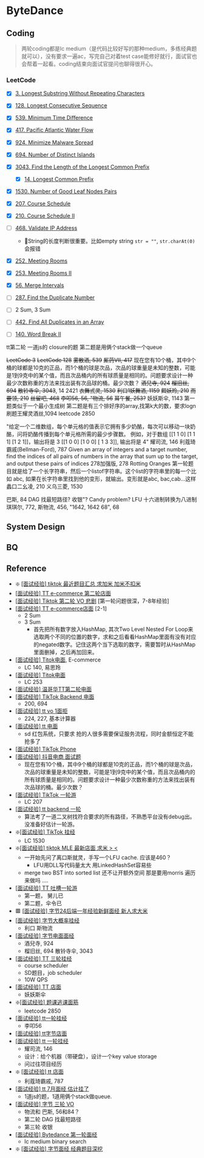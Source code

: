 # ByteDance

## Coding
> 两轮coding都是lc medium（是代码比较好写的那种medium，多练经典题就可以），没有要求一遍ac，写完自己对着test case能修好就行，面试官也会帮着一起看。coding结束向面试官提问也聊得很开心。
> 
>


### LeetCode
- [x] [3. Longest Substring Without Repeating Characters](https://leetcode.com/problems/longest-substring-without-repeating-characters/)
- [x] [128. Longest Consecutive Sequence](https://leetcode.com/problems/longest-consecutive-sequence/)
- [x] [539. Minimum Time Difference](https://leetcode.com/problems/minimum-time-difference/description/)
- [x] [417. Pacific Atlantic Water Flow](https://leetcode.com/problems/pacific-atlantic-water-flow/)
- [x] [924. Minimize Malware Spread](https://leetcode.com/problems/minimize-malware-spread/)
- [x] [694. Number of Distinct Islands](https://leetcode.com/problems/number-of-distinct-islands/)
- [x] [3043. Find the Length of the Longest Common Prefix](https://leetcode.com/problems/find-the-length-of-the-longest-common-prefix/description/)
  - [x] [14. Longest Common Prefix](https://leetcode.com/problems/longest-common-prefix/)
- [x] [1530. Number of Good Leaf Nodes Pairs](https://leetcode.com/problems/number-of-good-leaf-nodes-pairs/)
- [x] [207. Course Schedule](https://leetcode.com/problems/course-schedule/)
- [x] [210. Course Schedule II](https://leetcode.com/problems/course-schedule-ii/)
- [ ] [468. Validate IP Address](https://leetcode.com/problems/validate-ip-address/description/)
  - 🔴String的长度判断很重要。比如empty string `str = ""`, `str.charAt(0)` 会报错
- [x] [252. Meeting Rooms](https://leetcode.com/problems/meeting-rooms/)
- [x] [253. Meeting Rooms II](https://leetcode.com/problems/meeting-rooms-ii/)
- [x] [56. Merge Intervals](https://leetcode.com/problems/merge-intervals/)

- [ ] [287. Find the Duplicate Number](https://leetcode.com/problems/find-the-duplicate-number/)
- [ ] 2 Sum, 3 Sum
- [ ] [442. Find All Duplicates in an Array](https://leetcode.com/problems/find-all-duplicates-in-an-array/)
- [ ] [140. Word Break II](https://leetcode.com/problems/word-break-ii/)




tt第二轮 一道js的  closure的题
第二题是用俩个stack做一个queue



~~LeetCode 3~~
~~LeetCode 128~~
~~雾散酒, 539~~
~~厮药Ⅶ, 417~~
现在您有10个桶，其中9个桶的球都是10克的正品，而1个桶的球是次品，次品的球重量是未知的整数，可能是1到9克中的某个值，而且次品桶内的所有球质量是相同的。问题要求设计一种最少次数称重的方法来找出装有次品球的桶。最少次数？
~~酒兒寺, 924~~
~~榴旧丝, 694~~
~~散铃寺伞, 3043~~, 14
2421
~~衣舞弎灵, 1530~~
~~利口1妖舞酒, 1159~~
~~餌妖玲, 210~~
~~而要领, 210~~
~~丝留吧, 468~~
~~李叩56, 56, "物流, 56~~
~~耳午餐, 253?~~
妖妖斯伞, 1143
第一题类似于一个最小生成树
第二题是有三个排好序的array,找第k大的数，要求logn
刷题王耀灵酒丝,1094
leetcode 2850


"给定一个二维数组，每个单元格的值表示它拥有多少奶酪，每次可以移动一块奶酪，问将奶酪传播到每个单元格所需的最少步骤数。
例如，对于数组 [[1 1 0] [1 1 1] [1 2 1]]，输出将是 3
[[1 0 0] [1 0 0] [ 1 3 3]], 输出将是 4"
耀司流, 146
利蔻琦霸戚(Bellman-Ford), 787
Given an array of integers and a target number, find the indices of all pairs of numbers in the array that sum up to the target, and output these pairs of indices
278加强版, 278
Rotting Oranges
第一轮题目就是给了一个长字符串，然后一个listof字符串。这个list的字符串里的每一个比如 abc, 如果在长字符串里找到他的变形，就输出。变形就是abc, bac,cab...这样
蠡口二幺凌, 210
义乌三菱, 1530

巴斯, 84
DAG 找最短路径?
收银"?
Candy problem?
LFU
十六进制转换为八进制
琪琪尔, 772, 
斯物流, 456, 
"1642, 1642
68", 68


## System Design

## BQ



## Reference
* ❇️ [[面试经验] tiktok 最近题目汇总 求加米 加米不扣米](https://www.1point3acres.com/bbs/thread-1088921-1-1.html)
* [[面试经验] TT e-commerce 第二轮店面](https://www.1point3acres.com/bbs/thread-1094079-1-1.html)
* [[面试经验] Tiktok 第二轮 VO 悲剧](https://www.1point3acres.com/bbs/thread-1092186-1-1.html) [第一轮问题很深，7-8年经验]
* [[面试经验] TT e-commerce店面](https://www.1point3acres.com/bbs/thread-1091065-1-1.html) [2-1]
  * 2 Sum
  * 3 Sum
    * 首先把所有数字放入HashMap, 其次Two Level Nested For Loop来选取两个不同的位置的数字，求和之后看看HashMap里面有没有对应的negated数字。记住这两个当下选取的数字，需要暂时从HashMap里面删掉，之后再加回来。
* [[面试经验] Titok电面](https://www.1point3acres.com/bbs/thread-1090931-1-1.html), E-commerce
  * LC 140, 易思玲
* [[面试经验] Titok电面](https://www.1point3acres.com/bbs/thread-1089760-1-1.html)
  * LC 253
* [[面试经验] 温哥华TT第二轮电面](https://www.1point3acres.com/bbs/thread-1088507-1-1.html)
* [[面试经验] TikTok Backend 电面](https://www.1point3acres.com/bbs/thread-1088062-1-1.html)
  * 200, 694
* [[面试经验] tt vo 1面拒](https://www.1point3acres.com/bbs/thread-1087473-1-1.html)
  * 224, 227, 基本计算器
* [[面试经验] tt 电面](https://www.1point3acres.com/bbs/thread-1086099-1-1.html)
  * sd 红包系统，只要求 抢的人很多需要保证服务流程，同时金额恒定不能抢多了
* [[面试经验] TikTok Phone](https://www.1point3acres.com/bbs/thread-1085960-1-1.html)
* [[面试经验] 抖音电商 面试题](https://www.1point3acres.com/bbs/thread-1083924-1-1.html)
  * 现在您有10个桶，其中9个桶的球都是10克的正品，而1个桶的球是次品，次品的球重量是未知的整数，可能是1到9克中的某个值，而且次品桶内的所有球质量是相同的。问题要求设计一种最少次数称重的方法来找出装有次品球的桶。最少次数？
* [[面试经验] TikTok 一轮游](https://www.1point3acres.com/bbs/thread-1083209-1-1.html)
  * LC 207
* [[面试经验] tt backend 一轮](https://www.1point3acres.com/bbs/thread-1083192-1-1.html)
  * 算法考了一道二叉树找符合要求的所有路径，不熟悉平台没有debug出。没准备好估计一轮游。
* ❇️[[面试经验] TikTok 挂经](https://www.1point3acres.com/bbs/thread-1083100-1-1.html)
  * LC 1530
* ❇️[[面试经验] tiktok MLE 最新店面 求米 > <](https://www.1point3acres.com/bbs/thread-1082927-1-1.html)
  * 一开始先问了离口斯就灵，手写一个LFU cache. 应该是460？
    * LFU用DLL写代码量太大 用LinkedHashSet容易些
  * merge two BST into sorted list 还不让开额外空间
    那是要用morris 遍历来做吗  ....
* [[面试经验] TT 吐槽一轮游](https://www.1point3acres.com/bbs/thread-1081981-1-1.html)
  * 第一题， 舅儿已
  * 第二题，伞令已
* 🟥 [[面试经验] 字节24后端一年经验新鲜面经 新人求大米](https://www.1point3acres.com/bbs/thread-1081884-1-1.html)
* [[面试经验] 字节大概率挂经](https://www.1point3acres.com/bbs/thread-1081403-1-1.html)
  * 利口 斯物流
* [[面试经验] 字节电面面经](https://www.1point3acres.com/bbs/thread-1080884-1-1.html)
  * 酒兒寺, 924
  * 榴旧丝, 694
    散铃寺伞, 3043
* [[面试经验] TT 三轮挂经](https://www.1point3acres.com/bbs/thread-1080076-1-1.html)
  * course scheduler
  * SD题目，job scheduler
  * 10W QPS
* [[面试经验] TT 店面](https://www.1point3acres.com/bbs/thread-1080056-1-1.html)
  * 妖妖斯伞
* ❇️[[面试经验] 题课逃课面筋](https://www.1point3acres.com/bbs/thread-1078737-1-1.html)
  * leetcode 2850
* [[面试经验] tt一轮挂经](https://www.1point3acres.com/bbs/thread-1078309-1-1.html)
  * 李叩56
* [[面试经验] tt字节店面](https://www.1point3acres.com/bbs/thread-1078257-1-1.html)
* [[面试经验] tt 一轮挂经](https://www.1point3acres.com/bbs/thread-1078014-1-1.html)
  * 耀司流, 146
  * 设计：给个机器（带硬盘），设计一个key value storage
  * 问过往项目经历
* ❇️ [[面试经验] tt 店面](https://www.1point3acres.com/bbs/thread-1077766-1-1.html)
  * 利蔻琦霸戚, 787
* [[面试经验] tt 7月面经 估计挂了](https://www.1point3acres.com/bbs/thread-1077719-1-1.html)
  * 1道js的题，1道用俩个stack做queue.
* [[面试经验] 字节 三轮 VO](https://www.1point3acres.com/bbs/thread-1074473-1-1.html)
  * 物流和 巴斯, 56和84？
  * 第二轮 DAG 找最短路径
  * 第三轮 收银
* [[面试经验] Bytedance 第一轮面经](https://www.1point3acres.com/bbs/thread-1074202-1-1.html)
  *  lc medium binary search
* ❇️ [[面试经验] 字节面经 经典题目深挖](https://www.1point3acres.com/bbs/thread-1074169-1-1.html)
